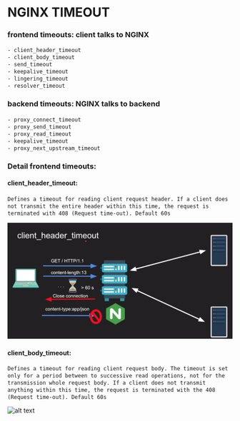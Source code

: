 # NGINX TIMEOUT

### frontend timeouts: client talks to NGINX
```
- client_header_timeout
- client_body_timeout
- send_timeout
- keepalive_timeout
- lingering_timeout
- resolver_timeout
```

### backend timeouts: NGINX talks to backend
```
- proxy_connect_timeout
- proxy_send_timeout
- proxy_read_timeout
- keepalive_timeout
- proxy_next_upstream_timeout
```

### Detail frontend timeouts:

#### client_header_timeout:
```
Defines a timeout for reading client request header. If a client does not transmit the entire header within this time, the request is terminated with 408 (Request time-out). Default 60s
```
![alt text](images/client_header_timeout.png)


#### client_body_timeout:
```
Defines a timeout for reading client request body. The timeout is set only for a period between to successive read operations, not for the transmission whole request body. If a client does not transmit anything within this time, the request is terminated with the 408 (Request time-out). Default 60s
```
![alt text](image/client_body_timeout.png)